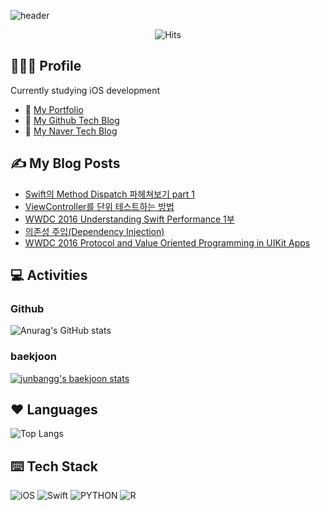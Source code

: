 ![header](https://capsule-render.vercel.app/api?type=Soft&color=auto&height=200&section=header&text=Welcome&fontSize=70&animation=fadeIn)
<div align=center>

  ![Hits](https://hits.seeyoufarm.com/api/count/incr/badge.svg?url=https%3A%2F%2Fgithub.com%2Fjunbangg&count_bg=%2379C83D&title_bg=%23555555&icon=&icon_color=%23E7E7E7&title=hits&edge_flat=false)

</div>

## 🙋🏻‍♂️ Profile
Currently studying iOS development

- 📖 [My Portfolio](https://morning-ninja-53b.notion.site/iOS-5bd7605a846142e287ad95676e89496c)
- 📘 [My Github Tech Blog](https://junbangg.github.io/blog/)
- 📗 [My Naver Tech Blog](https://blog.naver.com/wnstjr4620)

## ✍️ My Blog Posts
- [Swift의 Method Dispatch 파헤쳐보기 part 1](https://junbangg.github.io/swift/Method-Dispatch/)
- [ViewController를 단위 테스트하는 방법](https://junbangg.github.io/projects/Unit-Testing-ViewController/)
- [WWDC 2016 Understanding Swift Performance 1부](https://junbangg.github.io/wwdc/wwdc16-understanding-swift-performance-pt1/)
- [의존성 주입(Dependency Injection)](https://junbangg.github.io/swift/dependency-injection/)
- [WWDC 2016 Protocol and Value Oriented Programming in UIKit Apps](https://junbangg.github.io/wwdc/wwdc16-protocol-and-value-oriented-programming-in-uikit-apps/)

## 💻 Activities
### Github

![Anurag's GitHub stats](https://github-readme-stats.vercel.app/api?username=junbangg)

### baekjoon <br>

[![junbangg's baekjoon stats](http://mazassumnida.wtf/api/v2/generate_badge?boj=olafo0o)](https://solved.ac/olafo0o)


## ❤️ Languages

![Top Langs](https://github-readme-stats.vercel.app/api/top-langs/?username=junbangg)


## ⌨️ Tech Stack

![iOS](https://img.shields.io/badge/iOS-blue?style=flat-square&logo=_&logoColor=white)
![Swift](https://img.shields.io/badge/Swift-orange?style=flat-square&logo=Swift&logoColor=white)
![PYTHON](https://img.shields.io/badge/Python-3776ab?style=flat-square&logo=Python&logoColor=yellow)
![R](https://img.shields.io/badge/R-lightgray?style=flat-square&logo=R&logoColor=white)



